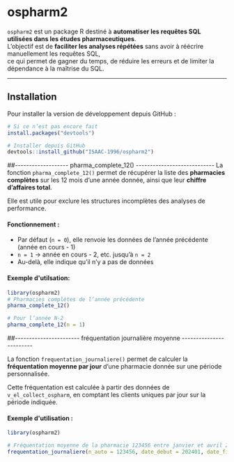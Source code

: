 # ospharm2

`ospharm2` est un package R destiné à **automatiser les requêtes SQL utilisées dans les études pharmaceutiques**.  
L’objectif est de **faciliter les analyses répétées** sans avoir à réécrire manuellement les requêtes SQL,  
ce qui permet de gagner du temps, de réduire les erreurs et de limiter la dépendance à la maîtrise du SQL.

---

## Installation

Pour installer la version de développement depuis GitHub :

```r
# Si ce n’est pas encore fait
install.packages("devtools")

# Installer depuis GitHub
devtools::install_github("ISAAC-1996/ospharm2")
```

##------------------- pharma_complete_12() ----------------------------
La fonction `pharma_complete_12()` permet de récupérer la liste des **pharmacies complètes** sur les 12 mois d’une année donnée, ainsi que leur **chiffre d’affaires total**.

Elle est utile pour exclure les structures incomplètes des analyses de performance.

#### Fonctionnement :

- Par défaut (`n = 0`), elle renvoie les données de l’année précédente (année en cours - 1)
- `n = 1` → année en cours - 2, etc. jusqu’à `n = 2`
- Au-delà, elle indique qu’il n’y a pas de données

#### Exemple d'utilsation:

```r
library(ospharm2)
# Pharmacies complètes de l’année précédente
pharma_complete_12()

# Pour l’année N-2
pharma_complete_12(n = 1)
```
##----------------------- fréquentation journalière moyenne ------------------------

La fonction `frequentation_journaliere()` permet de calculer la **fréquentation moyenne par jour** d’une pharmacie donnée sur une période personnalisée.

Cette fréquentation est calculée à partir des données de `v_el_collect_ospharm`, en comptant les clients uniques par jour sur la période indiquée.

#### Exemple d'utilisation :

```r
library(ospharm2)

# Fréquentation moyenne de la pharmacie 123456 entre janvier et avril 2024
frequentation_journaliere(n_auto = 123456, date_debut = 202401, date_fin = 202404)
```
